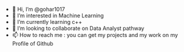 - 👋 Hi, I’m @gohar1017
- 👀 I’m interested in Machine Learning
- 🌱 I’m currently learning c++
- 💞️ I’m looking to collaborate on Data Analyst pathway
- 📫 How to reach me : you can get my projects and my work on my Profile of Github

<!---
gohar1017/gohar1017 is a ✨ special ✨ repository because its `README.md` (this file) appears on your GitHub profile.
You can click the Preview link to take a look at your changes.
--->

